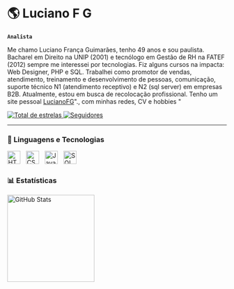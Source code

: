 
# 🌎 Luciano F G

**`Analista`**

Me chamo Luciano França Guimarães, tenho 49 anos e sou paulista. Bacharel em Direito na UNIP (2001) e tecnólogo em Gestão de RH na FATEF (2012) sempre me interessei por tecnologias. Fiz alguns cursos na impacta: Web Designer, PHP e SQL. Trabalhei como promotor de vendas, atendimento, treinamento e desenvolvimento de pessoas, comunicação, suporte técnico N1 (atendimento receptivo) e N2 (sql server) em empresas B2B. Atualmente, estou em busca de recolocação profissional. Tenho um site pessoal [LucianoFG](https://www.lucianofg.com.br)"., com minhas redes, CV e hobbies "

<p align="left">
    <a href="https://github.com/franssa?tab=repositories&sort=stargazers">
        <img 
            alt="Total de estrelas" 
            title="Total de estrelas GitHub" 
            src="https://custom-icon-badges.demolab.com/github/stars/franssa?color=55960c&style=for-the-badge&labelColor=488207&logo=star&label=estrelas"
        />
    </a>
    <a href="https://github.com/franssa?tab=followers">
        <img 
            alt="Seguidores" 
            title="Me siga no GitHub" 
            src="https://custom-icon-badges.demolab.com/github/followers/franssa?color=236ad3&labelColor=1155ba&style=for-the-badge&logo=github&label=Seguidores&logoColor=white"
        />
    </a>
</p>

---

### 🚀 Linguagens e Tecnologias

<img 
    align="left" 
    alt="HTML"
    title="HTML" 
    width="30px" 
    style="padding-right: 10px;" 
    src="https://cdn.jsdelivr.net/gh/devicons/devicon@latest/icons/html5/html5-original.svg" 
/>
<img 
    align="left" 
    alt="CSS" 
    title="CSS"
    width="30px" 
    style="padding-right: 10px;" 
    src="https://cdn.jsdelivr.net/gh/devicons/devicon@latest/icons/css3/css3-original.svg" 
/>
<img 
    align="left" 
    alt="JavaScript" 
    title="JavaScript"
    width="30px" 
    style="padding-right: 10px;" 
    src="https://cdn.jsdelivr.net/gh/devicons/devicon@latest/icons/javascript/javascript-original.svg" 
/>
<img 
    align="left" 
    alt="SQL"
    title="SQL" 
    width="30px" 
    style="padding-right: 10px;" 
    src="https://cdn.jsdelivr.net/gh/devicons/devicon@latest/icons/azuresqldatabase/azuresqldatabase-original.svg" 
/>


<br/>
<br/>

### 📊 Estatísticas
<!--comentários
<p>
  <img 
    align="left" 
    alt="GitHub Stats" 
    height="200" 
    style="padding-right: 10px;" 
    src="https://github-readme-stats.vercel.app/api?username=franssa&show_icons=true&theme=tokyonight&include_all_commits=true&locale=pt-br" 
  />
-->
<img 
      align="left" 
      alt="GitHub Stats" 
      height="200" 
      src="https://github-readme-stats.vercel.app/api/top-langs/?username=franssa&theme=tokyonight&layout=compact&custom_title=Tecnologias&langs_count=9" 
  />

</p>
